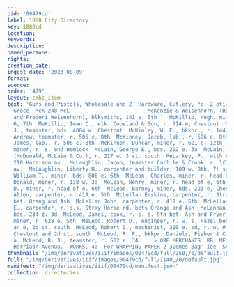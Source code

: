```yaml
---
pid: '00479cd'
label: 1880 City Directory
key: 1880cd
location: 
keywords: 
description: 
named_persons: 
rights: 
creation_date: 
ingest_date: '2023-08-09'
format: 
source: 
order: '479'
layout: cmhc_item
text: 'Guns and Pistols, Wholesale and 2  Hardware, Cutlery, °c: 2 otiver."127°s"
  Groce  McK 248 McL                         McKenzie-& Weisenhorn, (Robert S. McKenzie
  and Frederi Weisenhorn), blksmiths, 141 e. 5th ‘  McKillip, Hugh, miner, r. 522
  6, 7th  MeKillip, Iman C., elk. Copeland & Son, r. 514 w, Chestuut  McKinley, Thomas
  J., teamster, bds. 4084 w. Chestnut  McKinley, W. E., bkkpr., r. 144 w. 2d  McKinney,
  Andrew, teamster, r. 506 ¢, 8th  McKinney, Jacob, lab., r. 506 e. 8th  f<] McKinney,
  James, lab., r. 506 e. 8th  McKinnon, Duncan, miner, r. 621 e. 12th  McKinnon, John,
  miner, r. s. end Hemlock  McLain, George E., bds. 202 e. 3a  McLain, William E.,
  (McDonald, McLain & Co.), r. 217 w. 3 st. south  MeLarkey, P., with A. Allen & Bro.,
  210 Harrison av.  McLaughlin, Jacob, teamster Carlile & Crook, r. 1£7 n. Le ter
  av.  MoLaughlin, Liberty H., carpenter and builder, 109 w. 8th, 7! same  McLaughlin,
  William T., miner, bds. 806 e. 6th  McLean, Charles, miner, r. head of e. 6th  McLean,
  Donald, miner, r. 138 w. 3d  MeLean, Henry, miner, r. head of e, 6th  McLean, John
  D., miner, r. head of e. 6th  McLear, Barney, miner, bds. 223 e, Chestnut  ~ McLellan,
  Alien, carpenter, r. 419 e. 5th  McLellan Erskine, carpenter, r. Stray Horse rd.
  bet. Orang and Ash  McLellan John, carpenter, r. 419 e. 5th  McLelland, William
  E., carpenter, r. s,s. Stray Horse rd. bets Orange and Ash  MeLennan, Robert, miner,
  bds. 234 ¢. 3d  McLeod, James, cook, r. s. s. 9th bet. Ash and Fryer  McLeod, Kenneth,
  miner, r. 628 e. Sth  MeLeod, Robert D., engineer, r. w. s. Hazel bet. Cheatwut
  an e, 2d st. south  MeLeod, Robert S., machinist, 300 e. sd, r. w. #. Hazel bet!
  Chestout and 2d st. south  McLeod, R. F., bkkpr. Daniels, Fisher & Co., r. 301 Harrison
  a  McLeod, R. J., teamster, r. 502 e. 34     » ORE MERCHANTS  RB. MEYER & Co.,  Foot
  Harriaon Avenua.  WORKS, 4:  For WRAPPING PAPER 2 32emes Bag''iee  SAMPLING '
thumbnail: "/img/derivatives/iiif/images/00479cd/full/250,/0/default.jpg"
full: "/img/derivatives/iiif/images/00479cd/full/1140,/0/default.jpg"
manifest: "/img/derivatives/iiif/00479cd/manifest.json"
collection: directories
---
```

